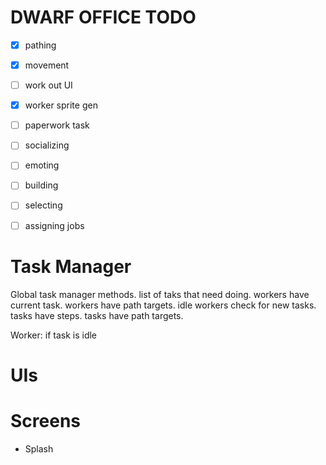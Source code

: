 DWARF OFFICE TODO
=================

- [x] pathing
- [x] movement

- [ ] work out UI
- [x] worker sprite gen
- [ ] paperwork task
- [ ] socializing
- [ ] emoting
- [ ] building
- [ ] selecting
- [ ] assigning jobs

Task Manager
============

Global task manager methods.
list of taks that need doing.
workers have current task.
workers have path targets.
idle workers check for new tasks.
tasks have steps.
tasks have path targets.


Worker:
if task is idle

UIs
===

Screens
=======
- Splash
